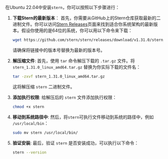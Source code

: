 在Ubuntu 22.04中安装`stern`，你可以按照以下步骤进行：

1. **下载Stern的最新版本**：
   首先，你需要从GitHub上的Stern仓库获取最新的二进制文件。你可以访问[Stern Releases](https://github.com/stern/stern/releases)页面来找到适合你系统架构的最新版本。假设你使用的是64位的系统，你可以用以下命令来下载：

   ```bash
   wget https://github.com/stern/stern/releases/download/v1.31.0/stern_1.31.0_linux_amd64.tar.gz
   ```

   请确保将链接中的版本号替换为最新的版本号。

2. **解压缩文件**:
   首先，使用 `tar` 命令解压下载的 `.tar.gz` 文件。将 `stern_1.31.0_linux_amd64.tar.gz` 替换为你实际下载的文件名：

   ```bash
   tar -zxvf stern_1.31.0_linux_amd64.tar.gz
   ```

   这将解压缩 `stern` 二进制文件。

3. **添加执行权限**:
   给解压后的 `stern` 文件添加执行权限：

   ```bash
   chmod +x stern
   ```

4. **移动到系统路径中**:
   然后，将`stern`可执行文件移动到系统的路径中，例如 `/usr/local/bin`：

   ```bash
   sudo mv stern /usr/local/bin/
   ```

5. **验证安装**:
   最后，验证 `stern` 是否安装成功，可以执行以下命令：

   ```bash
   stern --version
   ```
